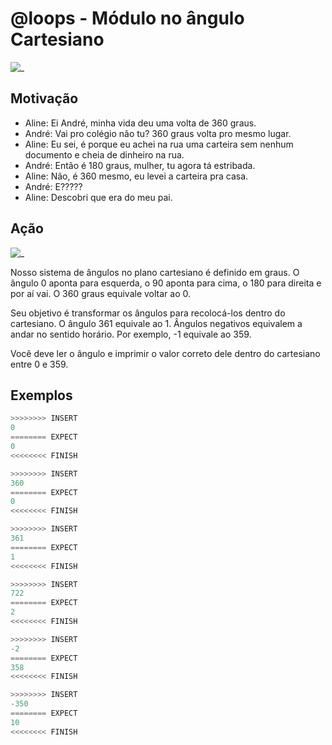 # @loops - Módulo no ângulo Cartesiano

![_](cover.jpg)

## Motivação

- Aline: Ei André, minha vida deu uma volta de 360 graus.  
- André: Vai pro colégio não tu? 360 graus volta pro mesmo lugar.  
- Aline: Eu sei, é porque eu achei na rua uma carteira sem nenhum documento e cheia de dinheiro na rua.  
- André: Então é 180 graus, mulher, tu agora tá estribada.  
- Aline: Não, é 360 mesmo, eu levei a carteira pra casa.  
- André: E?????  
- Aline: Descobri que era do meu pai.

## Ação

![_](angulos.png)

Nosso sistema de ângulos no plano cartesiano é definido em graus. O ângulo 0 aponta para esquerda, o 90 aponta para cima, o 180 para direita e por aí vai. O 360 graus equivale voltar ao 0.  
  
Seu objetivo é transformar os ângulos para recolocá-los dentro do cartesiano. O ângulo 361 equivale ao 1. Ângulos negativos equivalem a andar no sentido horário. Por exemplo, -1 equivale ao 359.  
  
Você deve ler o ângulo e imprimir o valor correto dele dentro do cartesiano entre 0 e 359.

## Exemplos

``` py
>>>>>>>> INSERT
0
======== EXPECT
0
<<<<<<<< FINISH
```

```py
>>>>>>>> INSERT
360
======== EXPECT
0
<<<<<<<< FINISH
```

```py
>>>>>>>> INSERT
361
======== EXPECT
1
<<<<<<<< FINISH
```

```py
>>>>>>>> INSERT
722
======== EXPECT
2
<<<<<<<< FINISH
```

```py
>>>>>>>> INSERT
-2
======== EXPECT
358
<<<<<<<< FINISH
```

```py
>>>>>>>> INSERT
-350
======== EXPECT
10
<<<<<<<< FINISH
```
